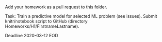 Add your homework as a pull request to this folder.

Task:
Train a predictive model for selected ML problem (see issues). 
Submit knitr/notebook script to GitHub (directory Homeworks/H1/FirstnameLastname).

Deadline 2020-03-12 EOD
